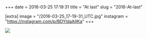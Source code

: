 +++
date = 2016-03-25 17:19:31
title = "At last"
slug = "2016-At-last"

[extra]
image = "/2016-03-25_17-19-31_UTC.jpg"
instagram = "https://instagram.com/p/BDYldaAIIKa"
+++

<img src="/2016-03-25_17-19-31_UTC.jpg" />
